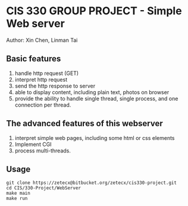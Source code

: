 # CIS 330 GROUP PROJECT - Simple Web server

Author: Xin Chen, Linman Tai

## Basic features

1. handle http request (GET)
2. interpret http request
3. send the http response to server
4. able to display content, including plain text, photos on browser
5. provide the ability to handle single thread, single process, and one connection per thread.

## The advanced features of this webserver

1. interpret simple web pages, including some html or css elements
2. Implement CGI
3. process multi-threads.

## Usage

```shell
git clone https://zetecx@bitbucket.org/zetecx/cis330-project.git
cd CIS/330-Project/WebServer
make main
make run
```
